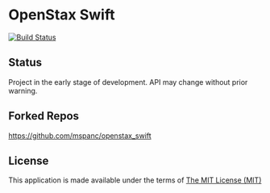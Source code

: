# OpenStax Swift
[![Build Status](https://travis-ci.org/jimbeaudoin/elixir-openstack-swift.svg?branch=master)](https://travis-ci.org/jimbeaudoin/elixir-openstack-swift)

## Status

Project in the early stage of development. API may change without prior warning.

## Forked Repos

https://github.com/mspanc/openstax_swift

## License

This application is made available under the terms of [The MIT License (MIT)](LICENSE)

